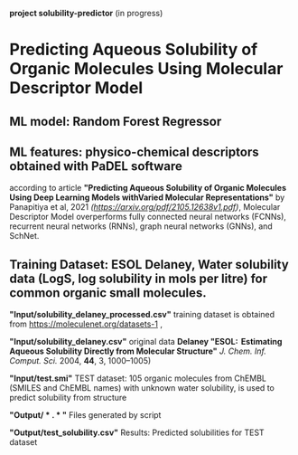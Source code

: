 **project solubility-predictor** (in progress)

# Predicting Aqueous Solubility of Organic Molecules Using Molecular Descriptor Model

## ML model: Random Forest Regressor

## ML features: physico-chemical descriptors obtained with PaDEL software
according to article **"Predicting Aqueous Solubility of Organic Molecules Using Deep Learning Models withVaried Molecular Representations"** by Panapitiya et al, 2021 *(https://arxiv.org/pdf/2105.12638v1.pdf)*, Molecular Descriptor Model overperforms fully connected neural networks (FCNNs), recurrent neural networks (RNNs), graph neural networks (GNNs), and SchNet.

## Training Dataset: ESOL Delaney, Water solubility data (**LogS**, log solubility in mols per litre) for common organic small molecules.

**"Input/solubility_delaney_processed.csv"**   training dataset is obtained from https://moleculenet.org/datasets-1 , 

**"Input/solubility_delaney.csv"**  original data **Delaney "ESOL:  Estimating Aqueous Solubility Directly from Molecular Structure"** *J. Chem. Inf. Comput. Sci.* 2004, **44**, 3, 1000–1005)

**"Input/test.smi"** TEST dataset: 105 organic molecules from ChEMBL (SMILES and ChEMBL names) with unknown water solubility, is used to predict solubility from  structure


**"Output/ * . * "**   Files generated by script

**"Output/test_solubility.csv"**   Results: Predicted solubilities for TEST dataset
